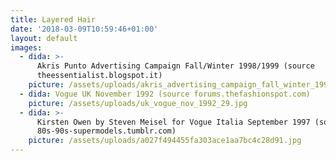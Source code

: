 ```yaml
---
title: Layered Hair
date: '2018-03-09T10:59:46+01:00'
layout: default
images:
  - dida: >-
      Akris Punto Advertising Campaign Fall/Winter 1998/1999 (source
      theessentialist.blogspot.it) 
    picture: /assets/uploads/akris_advertising_campaign_fall_winter_1998_1999.jpg
  - dida: Vogue UK November 1992 (source forums.thefashionspot.com)
    picture: /assets/uploads/uk_vogue_nov_1992_29.jpg
  - dida: >-
      Kirsten Owen by Steven Meisel for Vogue Italia September 1997 (source
      80s-90s-supermodels.tumblr.com)
    picture: /assets/uploads/a027f494455fa303ace1aa7bc4c28d91.jpg
---
```


